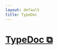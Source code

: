 ```yaml
---
layout: default
title: TypeDoc
---
```


# [TypeDoc ⧉](/aran/typedoc/index.html)

<script type="module" defer>
const frame = document.createElement("iframe");
frame.src = "/typedoc/index.html";
frame.style.width = "100%";
frame.style.border = "none";
const content = document.getElementsByClassName("page-content")[0];
content.appendChild(frame);
frame.addEventListener("load", () => {
  frame.style.height = "0px";
  const inner = frame.contentDocument || frame.contentWindow.document;
  if (inner) {
    const timer = setInterval(() => {
      const height = inner.body.scrollHeight;
      if (height > 0) {
        frame.style.height = `${height}px`;
        clearInterval(timer);
      }
    }, 100);
  }
});
</script>
